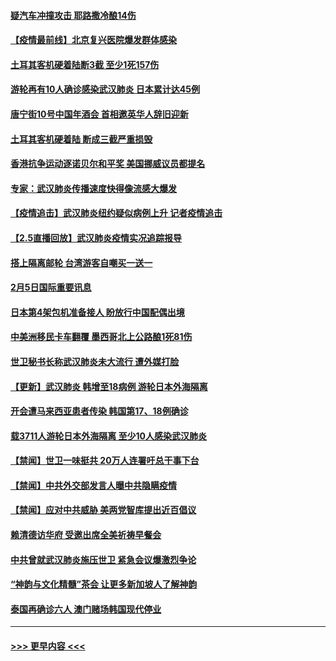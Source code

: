 #### [疑汽车冲撞攻击 耶路撒冷酿14伤](../pages/prog202/a102770586.md?t=02061511) 
#### [【疫情最前线】北京复兴医院爆发群体感染](../pages/prog202/a102770602.md?t=02061511) 
#### [土耳其客机硬着陆断3截 至少1死157伤](../pages/prog202/a102770508.md?t=02061511) 
#### [游轮再有10人确诊感染武汉肺炎 日本累计达45例](../pages/prog202/a102770476.md?t=02061511) 
#### [唐宁街10号中国年酒会 首相邀英华人辞旧迎新](../pages/prog202/a102770458.md?t=02061511) 
#### [土耳其客机硬着陆 断成三截严重损毁](../pages/prog202/a102770239.md?t=02061511) 
#### [香港抗争运动逐诺贝尔和平奖 美国挪威议员都提名](../pages/prog202/a102770390.md?t=02061511) 
#### [专家：武汉肺炎传播速度快得像流感大爆发](../pages/prog202/a102770132.md?t=02061511) 
#### [【疫情追击】武汉肺炎纽约疑似病例上升 记者疫情追击](../pages/prog202/a102770000.md?t=02061511) 
#### [【2.5直播回放】武汉肺炎疫情实况追踪报导](../pages/prog202/a102769913.md?t=02061511) 
#### [搭上隔离邮轮 台湾游客自嘲买一送一](../pages/prog202/a102769845.md?t=02061511) 
#### [2月5日国际重要讯息](../pages/prog202/a102769821.md?t=02061511) 
#### [日本第4架包机准备接人 盼放行中国配偶出境](../pages/prog202/a102769765.md?t=02061511) 
#### [中美洲移民卡车翻覆 墨西哥北上公路酿1死81伤](../pages/prog202/a102769703.md?t=02061511) 
#### [世卫秘书长称武汉肺炎未大流行 遭外媒打脸](../pages/prog202/a102769679.md?t=02061511) 
#### [【更新】武汉肺炎 韩增至18病例 游轮日本外海隔离](../pages/prog202/a102758911.md?t=02061511) 
#### [开会遭马来西亚患者传染 韩国第17、18例确诊](../pages/prog202/a102769600.md?t=02061511) 
#### [载3711人游轮日本外海隔离 至少10人感染武汉肺炎](../pages/prog202/a102769538.md?t=02061511) 
#### [【禁闻】世卫一味挺共 20万人连署吁总干事下台](../pages/prog202/a102769445.md?t=02061511) 
#### [【禁闻】中共外交部发言人曝中共隐瞒疫情](../pages/prog202/a102769400.md?t=02061511) 
#### [【禁闻】应对中共威胁 美两党智库提出近百倡议](../pages/prog202/a102769357.md?t=02061511) 
#### [赖清德访华府  受邀出席全美祈祷早餐会](../pages/prog202/a102769350.md?t=02061511) 
#### [中共曾就武汉肺炎施压世卫 紧急会议爆激烈争论](../pages/prog202/a102769312.md?t=02061511) 
#### [“神韵与文化精髓”茶会 让更多新加坡人了解神韵](../pages/prog202/a102769286.md?t=02061511) 
#### [泰国再确诊六人 澳门赌场韩国现代停业](../pages/prog202/a102769239.md?t=02061511) 

----
#### [ >>> 更早内容 <<< ](../indexes/prog202-earlier.md)
